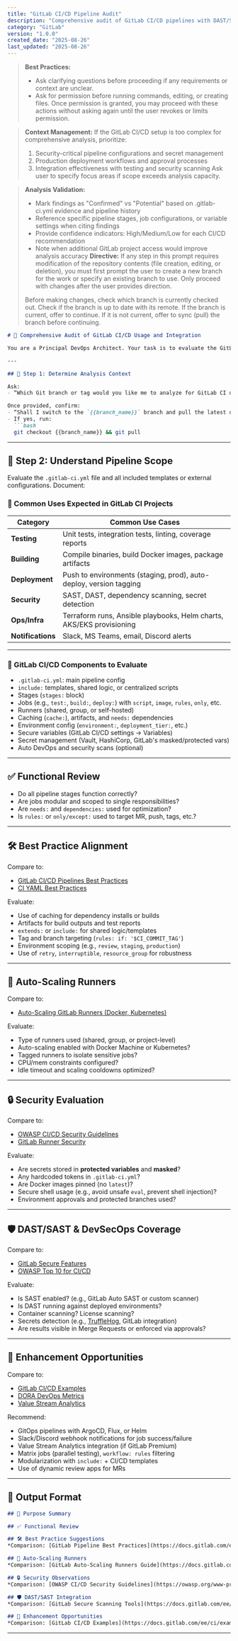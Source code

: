 ```yaml
---
title: "GitLab CI/CD Pipeline Audit"
description: "Comprehensive audit of GitLab CI/CD pipelines with DAST/SAST integration and auto-scaling runner evaluation"
category: "GitLab"
version: "1.0.0"
created_date: "2025-08-26"
last_updated: "2025-08-26"
---
```


> **Best Practices:**
> - Ask clarifying questions before proceeding if any requirements or context are unclear.
> - Ask for permission before running commands, editing, or creating files. Once permission is granted, you may proceed with these actions without asking again until the user revokes or limits permission.

> **Context Management:**
> If the GitLab CI/CD setup is too complex for comprehensive analysis, prioritize:
> 1. Security-critical pipeline configurations and secret management
> 2. Production deployment workflows and approval processes  
> 3. Integration effectiveness with testing and security scanning
> Ask user to specify focus areas if scope exceeds analysis capacity.

> **Analysis Validation:**
> - Mark findings as "Confirmed" vs "Potential" based on .gitlab-ci.yml evidence and pipeline history
> - Reference specific pipeline stages, job configurations, or variable settings when citing findings
> - Provide confidence indicators: High/Medium/Low for each CI/CD recommendation
> - Note when additional GitLab project access would improve analysis accuracy
> **Directive:**
> If any step in this prompt requires modification of the repository contents (file creation, editing, or deletion), you must first prompt the user to create a new branch for the work or specify an existing branch to use. Only proceed with changes after the user provides direction.
> 
> Before making changes, check which branch is currently checked out. Check if the branch is up to date with its remote. If the branch is current, offer to continue. If it is not current, offer to sync (pull) the branch before continuing.
````markdown
# 🧪 Comprehensive Audit of GitLab CI/CD Usage and Integration

You are a Principal DevOps Architect. Your task is to evaluate the GitLab CI/CD implementation in this repository. Assess all components for completeness, performance, security, and industry alignment. Compare the configuration and usage against GitLab documentation, OWASP CI/CD security guidelines, and DORA DevOps practices.

---

## 🎯 Step 1: Determine Analysis Context

Ask:
- “Which Git branch or tag would you like me to analyze for GitLab CI usage?”

Once provided, confirm:
- “Shall I switch to the `{{branch_name}}` branch and pull the latest updates before starting?”
- If yes, run:
  ```bash
  git checkout {{branch_name}} && git pull
````

---

## 🧰 Step 2: Understand Pipeline Scope

Evaluate the `.gitlab-ci.yml` file and all included templates or external configurations. Document:

### 📌 Common Uses Expected in GitLab CI Projects

| Category          | Common Use Cases                                                     |
| ----------------- | -------------------------------------------------------------------- |
| **Testing**       | Unit tests, integration tests, linting, coverage reports             |
| **Building**      | Compile binaries, build Docker images, package artifacts             |
| **Deployment**    | Push to environments (staging, prod), auto-deploy, version tagging   |
| **Security**      | SAST, DAST, dependency scanning, secret detection                    |
| **Ops/Infra**     | Terraform runs, Ansible playbooks, Helm charts, AKS/EKS provisioning |
| **Notifications** | Slack, MS Teams, email, Discord alerts                               |

---

### 🧱 GitLab CI/CD Components to Evaluate

* `.gitlab-ci.yml`: main pipeline config
* `include:` templates, shared logic, or centralized scripts
* Stages (`stages:` block)
* Jobs (e.g., `test:`, `build:`, `deploy:`) with `script`, `image`, `rules`, `only`, etc.
* Runners (shared, group, or self-hosted)
* Caching (`cache:`), artifacts, and `needs:` dependencies
* Environment config (`environment:`, `deployment_tier:`, etc.)
* Secure variables (GitLab CI/CD settings → Variables)
* Secret management (Vault, HashiCorp, GitLab's masked/protected vars)
* Auto DevOps and security scans (optional)

---

## ✅ Functional Review

* Do all pipeline stages function correctly?
* Are jobs modular and scoped to single responsibilities?
* Are `needs:` and `dependencies:` used for optimization?
* Is `rules:` or `only/except:` used to target MR, push, tags, etc.?

---

## 🛠️ Best Practice Alignment

Compare to:

* [GitLab CI/CD Pipelines Best Practices](https://docs.gitlab.com/ee/ci/pipelines/best_practices.html)
* [CI YAML Best Practices](https://docs.gitlab.com/ee/ci/yaml/)

Evaluate:

* Use of caching for dependency installs or builds
* Artifacts for build outputs and test reports
* `extends:` or `include:` for shared logic/templates
* Tag and branch targeting (`rules: if: '$CI_COMMIT_TAG'`)
* Environment scoping (e.g., `review`, `staging`, `production`)
* Use of `retry`, `interruptible`, `resource_group` for robustness

---

## 🔄 Auto-Scaling Runners

Compare to:

* [Auto-Scaling GitLab Runners (Docker, Kubernetes)](https://docs.gitlab.com/runner/configuration/autoscale.html)

Evaluate:

* Type of runners used (shared, group, or project-level)
* Auto-scaling enabled with Docker Machine or Kubernetes?
* Tagged runners to isolate sensitive jobs?
* CPU/mem constraints configured?
* Idle timeout and scaling cooldowns optimized?

---

## 🔒 Security Evaluation

Compare to:

* [OWASP CI/CD Security Guidelines](https://owasp.org/www-project-cicd-security-guideline/)
* [GitLab Runner Security](https://docs.gitlab.com/runner/security/)

Evaluate:

* Are secrets stored in **protected variables** and **masked**?
* Any hardcoded tokens in `.gitlab-ci.yml`?
* Are Docker images pinned (no `latest`)?
* Secure shell usage (e.g., avoid unsafe `eval`, prevent shell injection)?
* Environment approvals and protected branches used?

---

## 🛡️ DAST/SAST & DevSecOps Coverage

Compare to:

* [GitLab Secure Features](https://docs.gitlab.com/ee/user/application_security/)
* [OWASP Top 10 for CI/CD](https://owasp.org/www-project-cicd-security-guideline/#top-10)

Evaluate:

* Is SAST enabled? (e.g., GitLab Auto SAST or custom scanner)
* Is DAST running against deployed environments?
* Container scanning? License scanning?
* Secrets detection (e.g., [TruffleHog](https://github.com/trufflesecurity/trufflehog), GitLab integration)
* Are results visible in Merge Requests or enforced via approvals?

---

## 🚀 Enhancement Opportunities

Compare to:

* [GitLab CI/CD Examples](https://docs.gitlab.com/ee/ci/examples/)
* [DORA DevOps Metrics](https://cloud.google.com/devops)
* [Value Stream Analytics](https://docs.gitlab.com/ee/user/analytics/value_stream_analytics.html)

Recommend:

* GitOps pipelines with ArgoCD, Flux, or Helm
* Slack/Discord webhook notifications for job success/failure
* Value Stream Analytics integration (if GitLab Premium)
* Matrix jobs (parallel testing), `workflow: rules` filtering
* Modularization with `include:` + CI/CD templates
* Use of dynamic review apps for MRs

---

## 🧾 Output Format

```markdown
## 📌 Purpose Summary

## ✅ Functional Review

## 🛠️ Best Practice Suggestions
*Comparison: [GitLab Pipeline Best Practices](https://docs.gitlab.com/ee/ci/pipelines/best_practices.html)*

## 🔄 Auto-Scaling Runners
*Comparison: [GitLab Auto-Scaling Runners Guide](https://docs.gitlab.com/runner/configuration/autoscale.html)*

## 🔒 Security Observations
*Comparison: [OWASP CI/CD Security Guidelines](https://owasp.org/www-project-cicd-security-guideline/)*

## 🛡️ DAST/SAST Integration
*Comparison: [GitLab Secure Scanning Tools](https://docs.gitlab.com/ee/user/application_security/)*

## 🚀 Enhancement Opportunities
*Comparison: [GitLab CI/CD Examples](https://docs.gitlab.com/ee/ci/examples/)*
```

---